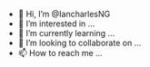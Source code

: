 - 👋 Hi, I’m @IancharlesNG
- 👀 I’m interested in ...
- 🌱 I’m currently learning ...
- 💞️ I’m looking to collaborate on ...
- 📫 How to reach me ...

<!---
IancharlesNG/IancharlesNG is a ✨ special ✨ repository because its `README.md` (this file) appears on your GitHub profile.
You can click the Preview link to take a look at your changes.
--->

